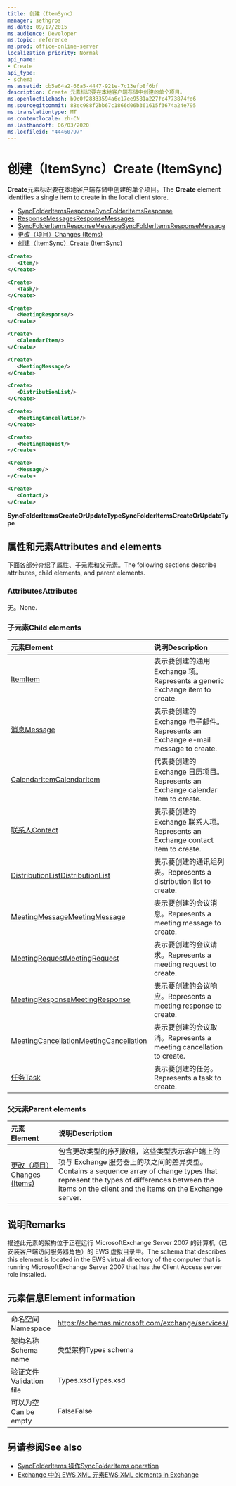 ```yaml
---
title: 创建（ItemSync）
manager: sethgros
ms.date: 09/17/2015
ms.audience: Developer
ms.topic: reference
ms.prod: office-online-server
localization_priority: Normal
api_name:
- Create
api_type:
- schema
ms.assetid: cb5e64a2-66a5-4447-921e-7c13efb8f6bf
description: Create 元素标识要在本地客户端存储中创建的单个项目。
ms.openlocfilehash: b9c0f28333594a6c17ee9581a227fc4773874fd6
ms.sourcegitcommit: 88ec988f2bb67c1866d06b361615f3674a24e795
ms.translationtype: MT
ms.contentlocale: zh-CN
ms.lasthandoff: 06/03/2020
ms.locfileid: "44460797"
---
```

# <a name="create-itemsync"></a><span data-ttu-id="5232e-103">创建（ItemSync）</span><span class="sxs-lookup"><span data-stu-id="5232e-103">Create (ItemSync)</span></span>

<span data-ttu-id="5232e-104">**Create**元素标识要在本地客户端存储中创建的单个项目。</span><span class="sxs-lookup"><span data-stu-id="5232e-104">The **Create** element identifies a single item to create in the local client store.</span></span> 
  
- [<span data-ttu-id="5232e-105">SyncFolderItemsResponse</span><span class="sxs-lookup"><span data-stu-id="5232e-105">SyncFolderItemsResponse</span></span>](syncfolderitemsresponse.md) 
- [<span data-ttu-id="5232e-106">ResponseMessages</span><span class="sxs-lookup"><span data-stu-id="5232e-106">ResponseMessages</span></span>](responsemessages.md) 
- [<span data-ttu-id="5232e-107">SyncFolderItemsResponseMessage</span><span class="sxs-lookup"><span data-stu-id="5232e-107">SyncFolderItemsResponseMessage</span></span>](syncfolderitemsresponsemessage.md) 
- [<span data-ttu-id="5232e-108">更改（项目）</span><span class="sxs-lookup"><span data-stu-id="5232e-108">Changes (Items)</span></span>](changes-items.md) 
- [<span data-ttu-id="5232e-109">创建（ItemSync）</span><span class="sxs-lookup"><span data-stu-id="5232e-109">Create (ItemSync)</span></span>](create-itemsync.md)
  
```xml
<Create>
   <Item/>
</Create>
```

```xml
<Create>
   <Task/> 
</Create>
```

```xml
<Create>
   <MeetingResponse/>
</Create>
```

```xml
<Create>
   <CalendarItem/>
</Create>
```

```xml
<Create>
   <MeetingMessage/>
</Create>
```

```xml
<Create>
   <DistributionList/>
</Create>
```

```xml
<Create>
   <MeetingCancellation/>
</Create>
```

```xml
<Create>
   <MeetingRequest/> 
</Create>
```

```xml
<Create>
   <Message/> 
</Create>
```

```xml
<Create>
   <Contact/> 
</Create>
```

<span data-ttu-id="5232e-110">**SyncFolderItemsCreateOrUpdateType**</span><span class="sxs-lookup"><span data-stu-id="5232e-110">**SyncFolderItemsCreateOrUpdateType**</span></span>

## <a name="attributes-and-elements"></a><span data-ttu-id="5232e-111">属性和元素</span><span class="sxs-lookup"><span data-stu-id="5232e-111">Attributes and elements</span></span>

<span data-ttu-id="5232e-112">下面各部分介绍了属性、子元素和父元素。</span><span class="sxs-lookup"><span data-stu-id="5232e-112">The following sections describe attributes, child elements, and parent elements.</span></span>
  
### <a name="attributes"></a><span data-ttu-id="5232e-113">Attributes</span><span class="sxs-lookup"><span data-stu-id="5232e-113">Attributes</span></span>

<span data-ttu-id="5232e-114">无。</span><span class="sxs-lookup"><span data-stu-id="5232e-114">None.</span></span>
  
### <a name="child-elements"></a><span data-ttu-id="5232e-115">子元素</span><span class="sxs-lookup"><span data-stu-id="5232e-115">Child elements</span></span>

|<span data-ttu-id="5232e-116">**元素**</span><span class="sxs-lookup"><span data-stu-id="5232e-116">**Element**</span></span>|<span data-ttu-id="5232e-117">**说明**</span><span class="sxs-lookup"><span data-stu-id="5232e-117">**Description**</span></span>|
|:-----|:-----|
|[<span data-ttu-id="5232e-118">Item</span><span class="sxs-lookup"><span data-stu-id="5232e-118">Item</span></span>](item.md) <br/> |<span data-ttu-id="5232e-119">表示要创建的通用 Exchange 项。</span><span class="sxs-lookup"><span data-stu-id="5232e-119">Represents a generic Exchange item to create.</span></span>  <br/> |
|[<span data-ttu-id="5232e-120">消息</span><span class="sxs-lookup"><span data-stu-id="5232e-120">Message</span></span>](message-ex15websvcsotherref.md) <br/> |<span data-ttu-id="5232e-121">表示要创建的 Exchange 电子邮件。</span><span class="sxs-lookup"><span data-stu-id="5232e-121">Represents an Exchange e-mail message to create.</span></span>  <br/> |
|[<span data-ttu-id="5232e-122">CalendarItem</span><span class="sxs-lookup"><span data-stu-id="5232e-122">CalendarItem</span></span>](calendaritem.md) <br/> |<span data-ttu-id="5232e-123">代表要创建的 Exchange 日历项目。</span><span class="sxs-lookup"><span data-stu-id="5232e-123">Represents an Exchange calendar item to create.</span></span>  <br/> |
|[<span data-ttu-id="5232e-124">联系人</span><span class="sxs-lookup"><span data-stu-id="5232e-124">Contact</span></span>](contact.md) <br/> |<span data-ttu-id="5232e-125">表示要创建的 Exchange 联系人项。</span><span class="sxs-lookup"><span data-stu-id="5232e-125">Represents an Exchange contact item to create.</span></span>  <br/> |
|[<span data-ttu-id="5232e-126">DistributionList</span><span class="sxs-lookup"><span data-stu-id="5232e-126">DistributionList</span></span>](distributionlist.md) <br/> |<span data-ttu-id="5232e-127">表示要创建的通讯组列表。</span><span class="sxs-lookup"><span data-stu-id="5232e-127">Represents a distribution list to create.</span></span>  <br/> |
|[<span data-ttu-id="5232e-128">MeetingMessage</span><span class="sxs-lookup"><span data-stu-id="5232e-128">MeetingMessage</span></span>](meetingmessage.md) <br/> |<span data-ttu-id="5232e-129">表示要创建的会议消息。</span><span class="sxs-lookup"><span data-stu-id="5232e-129">Represents a meeting message to create.</span></span>  <br/> |
|[<span data-ttu-id="5232e-130">MeetingRequest</span><span class="sxs-lookup"><span data-stu-id="5232e-130">MeetingRequest</span></span>](meetingrequest.md) <br/> |<span data-ttu-id="5232e-131">表示要创建的会议请求。</span><span class="sxs-lookup"><span data-stu-id="5232e-131">Represents a meeting request to create.</span></span>  <br/> |
|[<span data-ttu-id="5232e-132">MeetingResponse</span><span class="sxs-lookup"><span data-stu-id="5232e-132">MeetingResponse</span></span>](meetingresponse.md) <br/> |<span data-ttu-id="5232e-133">表示要创建的会议响应。</span><span class="sxs-lookup"><span data-stu-id="5232e-133">Represents a meeting response to create.</span></span>  <br/> |
|[<span data-ttu-id="5232e-134">MeetingCancellation</span><span class="sxs-lookup"><span data-stu-id="5232e-134">MeetingCancellation</span></span>](meetingcancellation.md) <br/> |<span data-ttu-id="5232e-135">表示要创建的会议取消。</span><span class="sxs-lookup"><span data-stu-id="5232e-135">Represents a meeting cancellation to create.</span></span>  <br/> |
|[<span data-ttu-id="5232e-136">任务</span><span class="sxs-lookup"><span data-stu-id="5232e-136">Task</span></span>](task.md) <br/> |<span data-ttu-id="5232e-137">表示要创建的任务。</span><span class="sxs-lookup"><span data-stu-id="5232e-137">Represents a task to create.</span></span>  <br/> |
   
### <a name="parent-elements"></a><span data-ttu-id="5232e-138">父元素</span><span class="sxs-lookup"><span data-stu-id="5232e-138">Parent elements</span></span>

|<span data-ttu-id="5232e-139">**元素**</span><span class="sxs-lookup"><span data-stu-id="5232e-139">**Element**</span></span>|<span data-ttu-id="5232e-140">**说明**</span><span class="sxs-lookup"><span data-stu-id="5232e-140">**Description**</span></span>|
|:-----|:-----|
|[<span data-ttu-id="5232e-141">更改（项目）</span><span class="sxs-lookup"><span data-stu-id="5232e-141">Changes (Items)</span></span>](changes-items.md) <br/> |<span data-ttu-id="5232e-142">包含更改类型的序列数组，这些类型表示客户端上的项与 Exchange 服务器上的项之间的差异类型。</span><span class="sxs-lookup"><span data-stu-id="5232e-142">Contains a sequence array of change types that represent the types of differences between the items on the client and the items on the Exchange server.</span></span>  <br/> |
   
## <a name="remarks"></a><span data-ttu-id="5232e-143">说明</span><span class="sxs-lookup"><span data-stu-id="5232e-143">Remarks</span></span>

<span data-ttu-id="5232e-144">描述此元素的架构位于正在运行 MicrosoftExchange Server 2007 的计算机（已安装客户端访问服务器角色）的 EWS 虚拟目录中。</span><span class="sxs-lookup"><span data-stu-id="5232e-144">The schema that describes this element is located in the EWS virtual directory of the computer that is running MicrosoftExchange Server 2007 that has the Client Access server role installed.</span></span>
  
## <a name="element-information"></a><span data-ttu-id="5232e-145">元素信息</span><span class="sxs-lookup"><span data-stu-id="5232e-145">Element information</span></span>

|||
|:-----|:-----|
|<span data-ttu-id="5232e-146">命名空间</span><span class="sxs-lookup"><span data-stu-id="5232e-146">Namespace</span></span>  <br/> |https://schemas.microsoft.com/exchange/services/2006/types  <br/> |
|<span data-ttu-id="5232e-147">架构名称</span><span class="sxs-lookup"><span data-stu-id="5232e-147">Schema name</span></span>  <br/> |<span data-ttu-id="5232e-148">类型架构</span><span class="sxs-lookup"><span data-stu-id="5232e-148">Types schema</span></span>  <br/> |
|<span data-ttu-id="5232e-149">验证文件</span><span class="sxs-lookup"><span data-stu-id="5232e-149">Validation file</span></span>  <br/> |<span data-ttu-id="5232e-150">Types.xsd</span><span class="sxs-lookup"><span data-stu-id="5232e-150">Types.xsd</span></span>  <br/> |
|<span data-ttu-id="5232e-151">可以为空</span><span class="sxs-lookup"><span data-stu-id="5232e-151">Can be empty</span></span>  <br/> |<span data-ttu-id="5232e-152">False</span><span class="sxs-lookup"><span data-stu-id="5232e-152">False</span></span>  <br/> |
   
## <a name="see-also"></a><span data-ttu-id="5232e-153">另请参阅</span><span class="sxs-lookup"><span data-stu-id="5232e-153">See also</span></span>

- [<span data-ttu-id="5232e-154">SyncFolderItems 操作</span><span class="sxs-lookup"><span data-stu-id="5232e-154">SyncFolderItems operation</span></span>](syncfolderitems-operation.md)
- [<span data-ttu-id="5232e-155">Exchange 中的 EWS XML 元素</span><span class="sxs-lookup"><span data-stu-id="5232e-155">EWS XML elements in Exchange</span></span>](ews-xml-elements-in-exchange.md)


